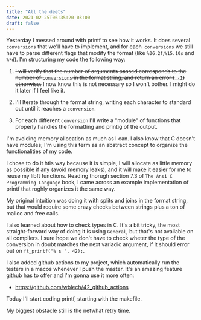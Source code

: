 ```yaml
---
title: "All the deets"
date: 2021-02-25T06:35:20-03:00
draft: false
---
```


Yesterday I messed around with printf to see how it works. It does several `conversions`
that we'll have to implement, and for each` conversions` we still have to
parse different flags that modify the format (like `%06.2f`,`%15.10s` and `%*d`).
I'm structuring my code the following way:

1. ~~I will verify that the number of arguments passed corresponds to the number
   of `conversions` in the format string, and return an error (` -1`) otherwise.~~
   I now know this is not necessary so I won't bother. I might do it later if I feel like it.

2. I'll Iterate through the format string, writing each character to standard out
   until it reaches a `conversion`.

3. For each different `conversion` I'll write a "module" of functions that
   properly handles the formatting and printig of the output.

I'm avoiding memory allocation as much as I can.
I also know that C doesn't have modules;
I'm using this term as an abstract concept to organize the functionalities of my code.

I chose to do it htis way because it is simple, I will allocate as little memory
as possible if any (avoid memory leaks), and it will make it easier for me to reuse
my libft functions.
Reading thorugh section 7.3 of `The Ansi C Programming Language` book, I came
across an example implementation of printf that roghly organizes it the same way.

My original intuition was doing it with splits and joins in the format string,
but that would require some crazy checks between strings plus a ton of malloc and free calls.

I also learned about how to check types in C.
It's a bit tricky, the most straight-forward way of doing it is using `General`,
but that's not available on all compilers.
I sure hope we don't have to check wheter the type of the conversion in doubt
matches the next variadic argument, if it should error out on `ft_printf("% s ", 42);`.

I also added github actions to my project, which automatically run the testers
in a macos whenever I push the master. It's an amazing feature github has to
offer and I'm gonna use it more often:

- https://github.com/wblech/42_github_actions

Today I'll start coding printf, starting with the makefile.

My biggest obstacle still is the netwhat retry time.
